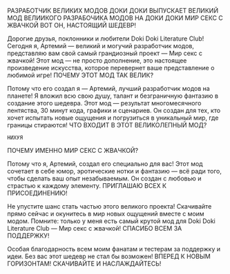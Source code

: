 РАЗРАБОТЧИК ВЕЛИКИХ МОДОВ ДОКИ ДОКИ ВЫПУСКАЕТ ВЕЛИКИЙ МОД ВЕЛИИКОГО РАЗРАБОЧИКА МОДОВ НА ДОКИ ДОКИ МИР СЕКС С ЖВАЧКОЙ
ВОТ ОН, НАСТОЯЩИЙ ШЕДЕВР!

Дорогие друзья, поклонники и любители Doki Doki Literature Club! Сегодня я, Артемий — великий и могучий разработчик модов, представляю вам свой самый грандиозный проект — Мир секс с жвачкой! Этот мод — не просто дополнение, это настоящее произведение искусства, которое перевернет ваше представление о любимой игре!
ПОЧЕМУ ЭТОТ МОД ТАК ВЕЛИК?

Потому что его создал я — Артемий, лучший разработчик модов на планете! Я вложил всю свою душу, талант и безграничную фантазию в создание этого шедевра. Этот мод — результат многомесячного лентяства, 30 минут кода, графики и сценариев. Он создан для тех, кто хочет испытать новые ощущения и погрузиться в уникальный мир, где границы стираются!
ЧТО ВХОДИТ В ЭТОТ ВЕЛИКОЛЕПНЫЙ МОД?

    НИХУЯ

ПОЧЕМУ ИМЕННО МИР СЕКС С ЖВАЧКОЙ?

Потому что я, Артемий, создал его специально для вас! Этот мод сочетает в себе юмор, эротические нотки и фантазию — всё ради того, чтобы сделать ваш опыт незабываемым. Он создан с любовью и страстью к каждому элементу.
ПРИГЛАШАЮ ВСЕХ К ПРИСОЕДИНЕНИЮ!

Не упустите шанс стать частью этого великого проекта! Скачивайте прямо сейчас и окунитесь в мир новых ощущений вместе с моим модом. Помните: только у меня есть самый крутой мод для Doki Doki Literature Club — Мир секс с жвачкой!
СПАСИБО ВСЕМ ЗА ПОДДЕРЖКУ!

Особая благодарность всем моим фанатам и тестерам за поддержку и идеи. Без вас этот шедевр не стал бы возможен!
ВПЕРЕД К НОВЫМ ГОРИЗОНТАМ!
СКАЧИВАЙТЕ И НАСЛАЖДАЙТЕСЬ!
